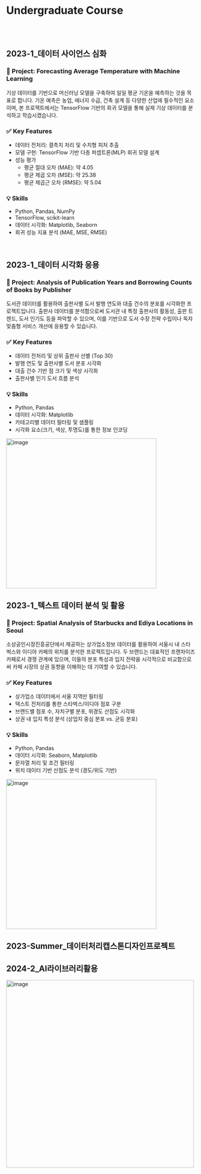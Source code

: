 # Undergraduate Course
<br>
<br>

## 2023-1_데이터 사이언스 심화
### 📌 Project: Forecasting Average Temperature with Machine Learning
기상 데이터를 기반으로 머신러닝 모델을 구축하여 일일 평균 기온을 예측하는 것을 목표로 합니다. 기온 예측은 농업, 에너지 수급, 건축 설계 등 다양한 산업에 필수적인 요소이며, 본 프로젝트에서는 TensorFlow 기반의 회귀 모델을 통해 실제 기상 데이터를 분석하고 학습시켰습니다.

### ✅ Key Features
- 데이터 전처리: 결측치 처리 및 수치형 피처 추출
- 모델 구현: TensorFlow 기반 다층 퍼셉트론(MLP) 회귀 모델 설계
- 성능 평가
  - 평균 절대 오차 (MAE): 약 4.05
  - 평균 제곱 오차 (MSE): 약 25.38
  - 평균 제곱근 오차 (RMSE): 약 5.04

### 💡 Skills
- Python, Pandas, NumPy
- TensorFlow, scikit-learn
- 데이터 시각화: Matplotlib, Seaborn
- 회귀 성능 지표 분석 (MAE, MSE, RMSE)
<br>


## 2023-1_데이터 시각화 응용
### 📌 Project: Analysis of Publication Years and Borrowing Counts of Books by Publisher
도서관 데이터를 활용하여 출판사별 도서 발행 연도와 대출 건수의 분포를 시각화한 프로젝트입니다. 출판사 데이터를 분석함으로써 도서관 내 특정 출판사의 활동성, 출판 트렌드, 도서 인기도 등을 파악할 수 있으며, 이를 기반으로 도서 수장 전략 수립이나 독자 맞춤형 서비스 개선에 응용할 수 있습니다.

### ✅ Key Features
- 데이터 전처리 및 상위 출판사 선별 (Top 30)
- 발행 연도 및 출판사별 도서 분포 시각화
- 대출 건수 기반 점 크기 및 색상 시각화
- 출판사별 인기 도서 흐름 분석

### 💡 Skills
- Python, Pandas
- 데이터 시각화: Matplotlib
- 카테고리별 데이터 필터링 및 샘플링
- 시각화 요소(크기, 색상, 투명도)를 통한 정보 인코딩
<img height="400" alt="image" src="https://github.com/user-attachments/assets/e0ceade4-6e18-485c-a653-446160a59b44" />
<br>


## 2023-1_텍스트 데이터 분석 및 활용
### 📌 Project: Spatial Analysis of Starbucks and Ediya Locations in Seoul
소상공인시장진흥공단에서 제공하는 상가업소정보 데이터를 활용하여 서울시 내 스타벅스와 이디야 카페의 위치를 분석한 프로젝트입니다. 두 브랜드는 대표적인 프랜차이즈 카페로서 경쟁 관계에 있으며, 이들의 분포 특성과 입지 전략을 시각적으로 비교함으로써 카페 시장의 상권 동향을 이해하는 데 기여할 수 있습니다.

### ✅ Key Features
- 상가업소 데이터에서 서울 지역만 필터링
- 텍스트 전처리를 통한 스타벅스/이디야 점포 구분
- 브랜드별 점포 수, 자치구별 분포, 위경도 산점도 시각화
- 상권 내 입지 특성 분석 (상업지 중심 분포 vs. 균등 분포)

### 💡 Skills
- Python, Pandas
- 데이터 시각화: Seaborn, Matplotlib
- 문자열 처리 및 조건 필터링
- 위치 데이터 기반 산점도 분석 (경도/위도 기반)
<img height="400" alt="image" src="https://github.com/user-attachments/assets/dc105a27-96f6-4cac-8b71-2ce79ea9cfbd" />
<br>


## 2023-Summer_데이터처리캡스톤디자인프로젝트



## 2024-2_AI라이브러리활용


<img height="500" alt="image" src="https://github.com/user-attachments/assets/b9042caf-1e03-4960-815a-809eec48389c" />
